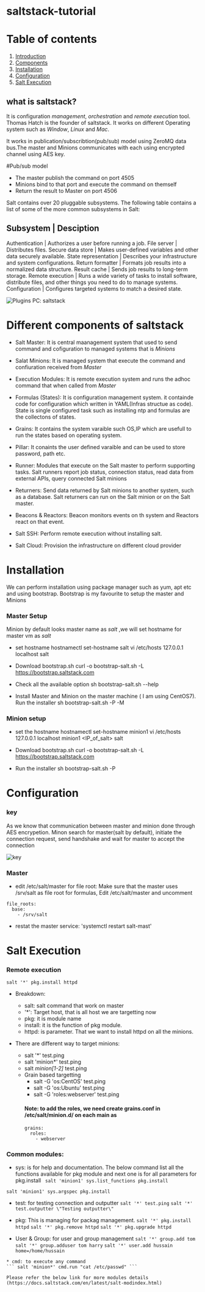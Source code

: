 # saltstack-tutorial
# Table of contents
1. [Introduction](#introduction)
2. [Components](#Components)
3. [Installation](#install)
4. [Configuration](#config)
5. [Salt Execution](#exec)

## what is saltstack? <a name="introduction"></a>
It is configuration *management*, *orchestration* and *remote execution* tool. Thomas Hatch is the founder of saltstack. It works on different Operating system such as *Window*, *Linux* and *Mac*.

It works in publication/subscribtion(pub/sub) model using ZeroMQ data bus.The master and Minions communicates with each using encrypted channel using AES key.

#Pub/sub model
* The master publish the command on port 4505
* Minions bind to that port and execute the command on themself
* Return the result to Master on port 4506

Salt contains over 20 pluggable subsystems. The following table contains a list of some of the more common subsystems in Salt:

Subsystem |  Desciption
-------------------------
Authentication	| Authorizes a user before running a job.
File server	| Distributes files.
Secure data store | Makes user-defined variables and other data securely available.
State representation | Describes your infrastructure and system configurations.
Return formatter | Formats job results into a normalized data structure.
Result cache | Sends job results to long-term storage.
Remote execution | Runs a wide variety of tasks to install software, distribute files, and other things you need to do to manage systems.
Configuration | Configures targeted systems to match a desired state.

![Plugins](/images/plugins.PNG)
PC: saltstack

# Different components of saltstack <a name="Components"></a>
* Salt Master:  It is central maanagement system that used to send command and cofiguration to managed systems that is *Minions*

* Salat Minions: It is managed system that execute the command and confiuration received from *Master*

* Execution Modules: It is remote execution system and runs the adhoc command that when called from *Master*

* Formulas (States): It is configuration management system. it containde code for configuration which written in YAML(Infras structue as code). State is single configured task such as installing ntp and formulas are the collectons of states.

* Grains: It contains the system varaible such OS,IP which are usefull to run the states based on operating system.

*  Pillar: It conaints the user defined varaible and can be used to store password, path etc.

* Runner: Modules that execute on the Salt master to perform supporting tasks. Salt runners report job status, connection status, read data from external APIs, query connected Salt minions

* Returners: Send data returned by Salt minions to another system, such as a database. Salt returners can run on the Salt minion or on the Salt master.

* Beacons & Reactors: Beacon monitors events on th system and Reactors react on that event.

* Salt SSH: Perform remote execution without installing salt.

* Salt Cloud: Provision the infrastructure on different cloud provider


# Installation <a name="install"></a>
We can perform installation using package manager such as yum, apt etc and using bootstrap. Bootstrap is my favourite to setup the master and Minions
### Master Setup
Minion by default looks master name as *salt* ,we will set hostname for master vm as *salt*
* set hostname
hostnamectl set-hostname salt
vi /etc/hosts
127.0.0.1 localhost salt

* Download bootstrap.sh 
curl -o bootstrap-salt.sh -L https://bootstrap.saltstack.com
* Check all the available option
 sh bootstrap-salt.sh --help
 * Install Master and Minion on the master machine ( I am using CentOS7). Run the installer
 sh bootstrap-salt.sh -P -M

### Minion setup
* set the hostname 
hostnamectl set-hostname minion1
vi /etc/hosts
127.0.0.1 localhost minion1
<IP_of_salt> salt

* Download bootstrap.sh 
curl -o bootstrap-salt.sh -L https://bootstrap.saltstack.com

* Run the installer
 sh bootstrap-salt.sh -P
# Configuration <a name="config"></a>
### key
As we know that communication between master and minion done through AES encrypetion.
Minon search for master(salt by default), initiate the connection request, send handshake and wait for master to accept the connection 

![key](/images/key.PNG)

### Master
* edit /etc/salt/master for file root: 
Make sure that the master uses /srv/salt as file root for formulas, Edit /etc/salt/master and uncomment 
```
file_roots:
  base:
    - /srv/salt
```
* restat the master service:
'systemctl restart salt-mast'

# Salt Execution <a name="exec"></a>
### Remote execution
```
salt '*' pkg.install httpd
```
* Breakdown:
   * salt: salt command that work on master
   * '*': Target host, that is all host we are targetting now
   * pkg: it is module name
   * install: it is the function of pkg module.
   * httpd: is parameter.
   That we want to install httpd on all the minions.

* There are different way to target minions:
  * salt '*' test.ping 
  * salt 'minion*' test.ping
  * salt *minion[1-2]* test.ping 
  * Grain based targetting
     * salt -G 'os:CentOS' test.ping
     * salt -G 'os:Ubuntu' test.ping
     * salt -G 'roles:webserver' test.ping
     #### Note: to add the roles, we need create grains.conf in /etc/salt/minion.d/ on each main as
     ```
     grains:
       roles:
         - webserver

### Common modules:
  * sys: is for help and documentation. The below command list all the functions available for pkg module and next one is for all parameters for pkg.install
  ``` salt 'minion1' sys.list_functions pkg.install```

  ``` salt 'minion1' sys.argspec pkg.install ```
  
  * test: for testing connection and outputter 
  ``` salt '*' test.ping ```
  ``` salt '*' test.outputter \"Testing outputter\" ```
 
   * pkg: This is managing for packag management.
   ``` salt '*' pkg.install httpd ```
   ``` salt '*' pkg.remove httpd ```
   ``` salt '*' pkg.upgrade httpd ```

   * User & Group: for user and group management
     ``` salt '*' group.add tom ```
     ``` salt '*' group.adduser tom harry```
     ``` salt '*' user.add hussain home=/home/hussain ```

    * cmd: to execute any command
    ``` salt 'minion*' cmd.run "cat /etc/passwd" ```

    Please refer the below link for more modules details
    (https://docs.saltstack.com/en/latest/salt-modindex.html)
